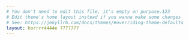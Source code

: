 ```yaml
---
# You don't need to edit this file, it's empty on purpose.123
# Edit theme's home layout instead if you wanna make some changes
# See: https://jekyllrb.com/docs/themes/#overriding-theme-defaults
layout: horrrr4444e 7777777
---
```


